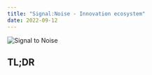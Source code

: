 ```yaml
---
title: "Signal:Noise - Innovation ecosystem"
date: 2022-09-12
---
```


![Signal to Noise](/PartnerCrucible/Library/signaltonoise-innovationecosystem.png)


## TL;DR


